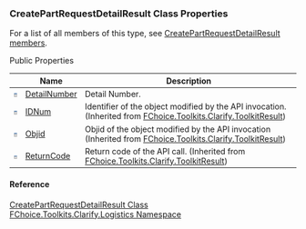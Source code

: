 ﻿### CreatePartRequestDetailResult Class Properties

For a list of all members of this type, see [CreatePartRequestDetailResult members](FChoice.Toolkits.Clarify~FChoice.Toolkits.Clarify.Logistics.CreatePartRequestDetailResult_members.md).

Public Properties

|   | Name | Description |
| --- | --- | --- |
| ![Public Property](dotnetimages/publicProperty.png) | [DetailNumber](FChoice.Toolkits.Clarify~FChoice.Toolkits.Clarify.Logistics.CreatePartRequestDetailResult~DetailNumber.md) | Detail Number.   |
| ![Public Property](dotnetimages/publicProperty.png) | [IDNum](FChoice.Toolkits.Clarify~FChoice.Toolkits.Clarify.ToolkitResult~IDNum.md) | Identifier of the object modified by the API invocation. (Inherited from [FChoice.Toolkits.Clarify.ToolkitResult](FChoice.Toolkits.Clarify~FChoice.Toolkits.Clarify.ToolkitResult.md)) |
| ![Public Property](dotnetimages/publicProperty.png) | [Objid](FChoice.Toolkits.Clarify~FChoice.Toolkits.Clarify.ToolkitResult~Objid.md) | Objid of the object modified by the API invocation (Inherited from [FChoice.Toolkits.Clarify.ToolkitResult](FChoice.Toolkits.Clarify~FChoice.Toolkits.Clarify.ToolkitResult.md)) |
| ![Public Property](dotnetimages/publicProperty.png) | [ReturnCode](FChoice.Toolkits.Clarify~FChoice.Toolkits.Clarify.ToolkitResult~ReturnCode.md) | Return code of the API call. (Inherited from [FChoice.Toolkits.Clarify.ToolkitResult](FChoice.Toolkits.Clarify~FChoice.Toolkits.Clarify.ToolkitResult.md)) |

#### Reference

[CreatePartRequestDetailResult Class](FChoice.Toolkits.Clarify~FChoice.Toolkits.Clarify.Logistics.CreatePartRequestDetailResult.md)  
[FChoice.Toolkits.Clarify.Logistics Namespace](FChoice.Toolkits.Clarify~FChoice.Toolkits.Clarify.Logistics_namespace.md)
